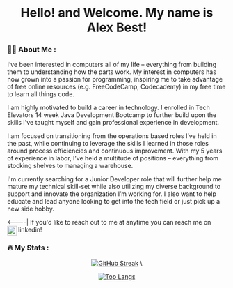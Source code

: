 <div align="center">
  <h1>Hello! and Welcome. My name is Alex Best!</h1>
</div>

### :woman_technologist: About Me :  
I’ve been interested in computers all of my life – everything from building them to understanding how the parts work. My interest in computers has now grown into a passion for programming, inspiring me to take advantage of free online resources (e.g. FreeCodeCamp, Codecademy) in my free time to learn all things code. 

I am highly motivated to build a career in technology. I enrolled in Tech Elevators 14 week Java Development Bootcamp to further build upon the skills I've taught myself and gain professional experience in development.

I am focused on transitioning from the operations based roles I’ve held in the past, while continuing to leverage the skills I learned in those roles around process efficiencies and continuous improvement. With my 5 years of experience in labor, I’ve held a multitude of positions – everything from stocking shelves to managing a warehouse.

I'm currently searching for a Junior Developer role that will further help me mature my technical skill-set while also utilizing my diverse background to support and innovate the organization I’m working for. I also want to help educate and lead anyone looking to get into the tech field or just pick up a new side hobby.

 <----| If you'd like to reach out to me at anytime you can reach me on linkedin!
<a href="https://www.linkedin.com/in/alexbest6/">
  <img align="left" alt="Alex's LinkedIN" width="22px" src="https://raw.githubusercontent.com/peterthehan/peterthehan/master/assets/linkedin.svg" />
</a>

### :fire: My Stats :
<div align="center">
  
[![GitHub Streak](http://github-readme-streak-stats.herokuapp.com?user=ABest98&theme=vue-dark)](https://git.io/streak-stats) \

[![Top Langs](https://github-readme-stats.vercel.app/api/top-langs/?username=ABest98&theme=vue-dark)](https://github.com/anuraghazra/github-readme-stats)
                                                                                                                                                 
</div>
